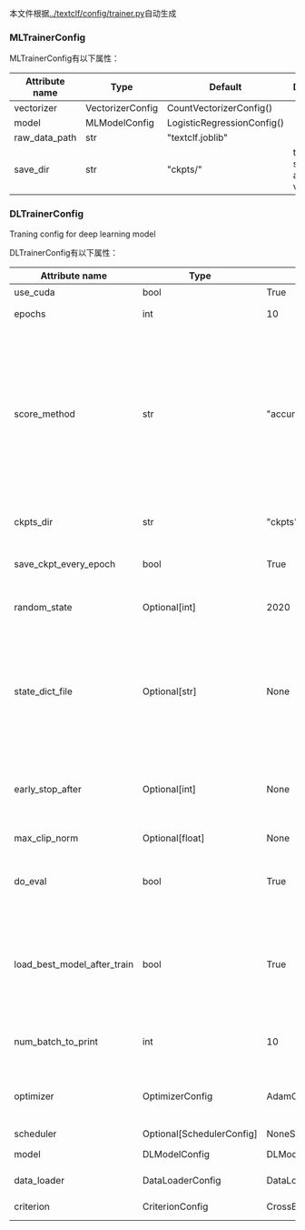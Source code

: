 本文件根据[../textclf/config/trainer.py](../textclf/config/trainer.py)自动生成

### MLTrainerConfig



MLTrainerConfig有以下属性：

 | Attribute name   | Type             | Default                    | Description                          |
|------------------|------------------|----------------------------|--------------------------------------|
| vectorizer       | VectorizerConfig | CountVectorizerConfig()    |                                      |
| model            | MLModelConfig    | LogisticRegressionConfig() |                                      |
| raw_data_path    | str              | "textclf.joblib"           |                                      |
| save_dir         | str              | "ckpts/"                   | the dir to save model and vectorizer |



### DLTrainerConfig

Traning config for deep learning model

DLTrainerConfig有以下属性：

 | Attribute name              | Type                      | Default                  | Description                                                                                                                                   |
|-----------------------------|---------------------------|--------------------------|-----------------------------------------------------------------------------------------------------------------------------------------------|
| use_cuda                    | bool                      | True                     | 是否使用GPU                                                                                                                                   |
| epochs                      | int                       | 10                       | : Training epochs                                                                                                                             |
| score_method                | str                       | "accuracy"               | score method 指定保存最优模型的方式如果score_method为accuracy，那么保存验证集上准确率最高的模型如果score_method为loss，那么保存损失最小的模型 |
| ckpts_dir                   | str                       | "ckpts"                  | 指定checkpoints保存的目录                                                                                                                     |
| save_ckpt_every_epoch       | bool                      | True                     | 是否每个epoch都保存ckpt                                                                                                                       |
| random_state                | Optional[int]             | 2020                     | 随机数种子，保证每次结果相同                                                                                                                  |
| state_dict_file             | Optional[str]             | None                     | random_state: Optional[int] = None从state_dict_file指定的断点开始训练state_dict_file: Optional[str] = "./ckpts/1.pt"                          |
| early_stop_after            | Optional[int]             | None                     | : Stop after how many epochs when the eval metric is not improving                                                                            |
| max_clip_norm               | Optional[float]           | None                     | : Clip gradient norm if set                                                                                                                   |
| do_eval                     | bool                      | True                     | : Whether to do evaluation and model selection based on it.                                                                                   |
| load_best_model_after_train | bool                      | True                     | : if do_eval, do we load the best model state dict after training or justuse the latest model state                                           |
| num_batch_to_print          | int                       | 10                       | : Number of samples for print training info.                                                                                                  |
| optimizer                   | OptimizerConfig           | AdamConfig()             | : config for optimizer, used in parameter update                                                                                              |
| scheduler                   | Optional[SchedulerConfig] | NoneSchedulerConfig()    |                                                                                                                                               |
| model                       | DLModelConfig             | DLModelConfig()          | config Classifer                                                                                                                              |
| data_loader                 | DataLoaderConfig          | DataLoaderConfig()       | config data loader                                                                                                                            |
| criterion                   | CriterionConfig           | CrossEntropyLossConfig() | config criterion                                                                                                                              |

